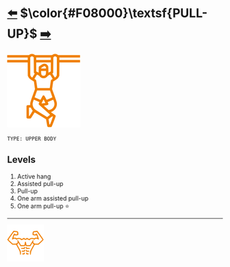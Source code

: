 # [:arrow_left:][prev] $\color{#F08000}\textsf{PULL-UP}$ [:arrow_right:][next]

[![icon]](#levels)

`TYPE: UPPER BODY`

## Levels

1. Active hang
2. Assisted pull-up
3. Pull-up
4. One arm assisted pull-up
5. One arm pull-up :star:

---

[![abs](../icons/six_pack_little.svg)](../training-1.md "Training 1")

<!-- predefined -->
[next]: push-up.md "Push-up"
[prev]: abdominal.md "Abdominal"

<!-- icons -->
[icon]: ../icons/pull-up.svg
